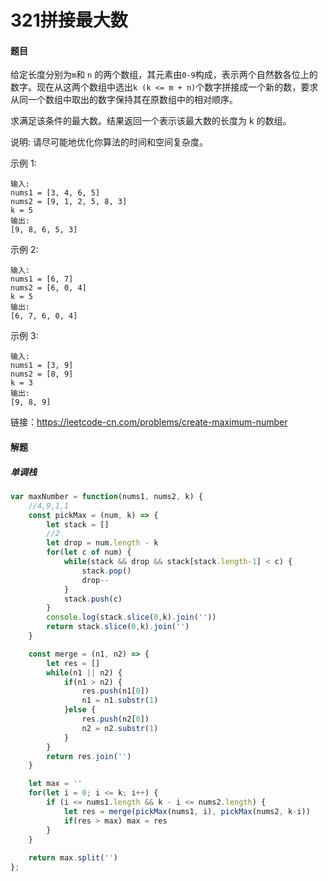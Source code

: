 # 321拼接最大数

#### 题目

给定长度分别为` m `和 `n` 的两个数组，其元素由` 0-9 `构成，表示两个自然数各位上的数字。现在从这两个数组中选出` k (k <= m + n) `个数字拼接成一个新的数，要求从同一个数组中取出的数字保持其在原数组中的相对顺序。

求满足该条件的最大数。结果返回一个表示该最大数的长度为 k 的数组。

说明: 请尽可能地优化你算法的时间和空间复杂度。

示例 1:

```
输入:
nums1 = [3, 4, 6, 5]
nums2 = [9, 1, 2, 5, 8, 3]
k = 5
输出:
[9, 8, 6, 5, 3]
```


示例 2:

```
输入:
nums1 = [6, 7]
nums2 = [6, 0, 4]
k = 5
输出:
[6, 7, 6, 0, 4]
```


示例 3:

```
输入:
nums1 = [3, 9]
nums2 = [8, 9]
k = 3
输出:
[9, 8, 9]
```

链接：https://leetcode-cn.com/problems/create-maximum-number



#### 解题

##### 单调栈

```js
var maxNumber = function(nums1, nums2, k) {
    //4,9,1,1
    const pickMax = (num, k) => {
        let stack = []
        //2
        let drop = num.length - k
        for(let c of num) {
            while(stack && drop && stack[stack.length-1] < c) {
                stack.pop()
                drop--
            }
            stack.push(c)
        }
        console.log(stack.slice(0,k).join(''))
        return stack.slice(0,k).join('')
    }

    const merge = (n1, n2) => {
        let res = []
        while(n1 || n2) {
            if(n1 > n2) {
                res.push(n1[0])
                n1 = n1.substr(1)
            }else {
                res.push(n2[0])
                n2 = n2.substr(1)
            }
        }
        return res.join('')
    }

    let max = ''
    for(let i = 0; i <= k; i++) {
        if (i <= nums1.length && k - i <= nums2.length) {
            let res = merge(pickMax(nums1, i), pickMax(nums2, k-i))
            if(res > max) max = res
        }
    }
    
    return max.split('')
};
```

